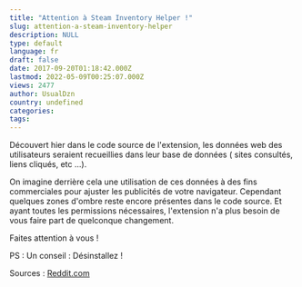 ```yaml
---
title: "Attention à Steam Inventory Helper !"
slug: attention-a-steam-inventory-helper
description: NULL
type: default
language: fr
draft: false
date: 2017-09-20T01:18:42.000Z
lastmod: 2022-05-09T00:25:07.000Z
views: 2477
author: UsualDzn
country: undefined
categories:
tags:
---
```

Découvert hier dans le code source de l'extension, les données web des utilisateurs seraient recueillies dans leur base de données ( sites consultés, liens cliqués, etc ...). 

On imagine derrière cela une utilisation de ces données à des fins commerciales pour ajuster les publicités de votre navigateur. Cependant quelques zones d'ombre reste encore présentes dans le code source. Et ayant toutes les permissions nécessaires, l'extension n'a plus besoin de vous faire part de quelconque changement.

Faites attention à vous !

PS : Un conseil : Désinstallez !

Sources : [Reddit.com](https://www.reddit.com/r/GlobalOffensive/comments/70xofs/warning%5Ftrusted%5Fsteam%5Finventory%5Fhelper%5Fnow/)
